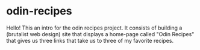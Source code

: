 # odin-recipes
Hello!
This an intro for the odin recipes project. 
It consists of building a (brutalist web design) site
that displays a home-page called "Odin Recipes" that gives us three links
that take us to three of my favorite recipes.